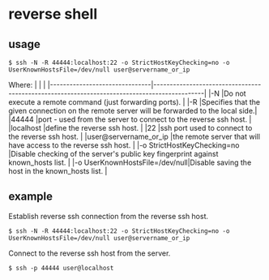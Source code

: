 # reverse shell

## usage

```shell
$ ssh -N -R 44444:localhost:22 -o StrictHostKeyChecking=no -o UserKnownHostsFile=/dev/null user@servername_or_ip
```
Where:
|                               |                                                                                             |
|-------------------------------|---------------------------------------------------------------------------------------------|
|-N                             |Do not execute a remote command (just forwarding ports).                                     |
|-R                             |Specifies that the given connection on the remote server will be forwarded to the local side.|
|44444                          |port - used from the server to connect to the reverse ssh host.                              |
|localhost                      |define the reverse ssh host.                                                                 |
|22                             |ssh port used to connect to the reverse ssh host.                                            |
|user@servername_or_ip          |the remote server that will have access to the reverse ssh host.                             |
|-o StrictHostKeyChecking=no    |Disable checking of the server's public key fingerprint against known_hosts list.            |
|-o UserKnownHostsFile=/dev/null|Disable saving the host in the known_hosts list.                                             |

## example

Establish reverse ssh connection from the reverse ssh host.
```shell
$ ssh -N -R 44444:localhost:22 -o StrictHostKeyChecking=no -o UserKnownHostsFile=/dev/null user@servername_or_ip
```

Connect to the reverse ssh host from the server.
```shell
$ ssh -p 44444 user@localhost
```

